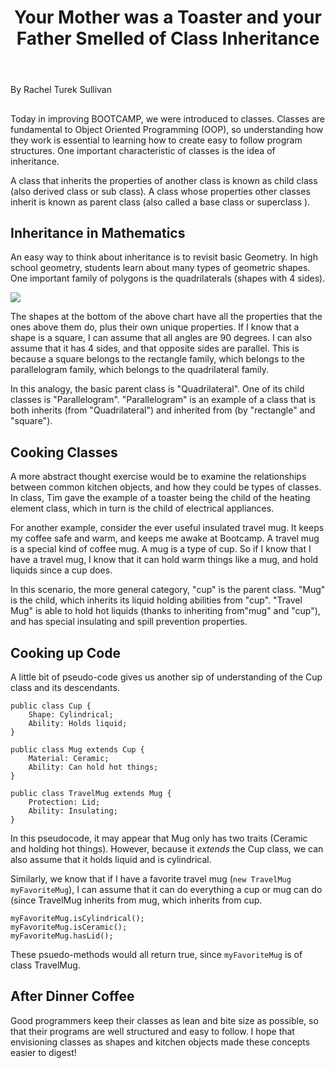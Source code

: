 ﻿---
layout: post
title: Your Mother was a Toaster and your Father Smelled of Class Inheritance
---

By Rachel Turek Sullivan

## 

Today in improving BOOTCAMP, we were introduced to classes.  Classes are fundamental to Object Oriented Programming (OOP), so understanding how they work is essential to learning how to create easy to follow program structures.  One important characteristic of classes is the idea of inheritance.  

A class that inherits the properties of another class is known as child class (also derived class or sub class). A class whose properties other classes inherit is known as parent class (also called a base class or superclass ). 

## Inheritance in Mathematics

An easy way to think about inheritance is to revisit basic Geometry.  In high school geometry, students learn about many types of geometric shapes.  One important family of polygons is the quadrilaterals (shapes with 4 sides).  

![](https://www.onlinemathlearning.com/image-files/relationship-quadrilaterals.png)

The shapes at the bottom of the above chart have all the properties that the ones above them do, plus their own unique properties.  If I know that a shape is a square, I can assume that all angles are 90 degrees. I can also assume that it has 4 sides, and that opposite sides are parallel. This is because a square belongs to the rectangle family, which belongs to the parallelogram family, which belongs to the quadrilateral family.

In this analogy, the basic parent class is "Quadrilateral".  One of its child classes is "Parallelogram".  "Parallelogram" is an example of a class that is both inherits (from "Quadrilateral") and inherited from (by "rectangle" and "square").

## Cooking Classes

A more abstract thought exercise would be to examine the relationships between common kitchen objects, and how they could be types of classes. In class, Tim gave the example of a toaster being the child of the heating element class, which in turn is the child of electrical appliances.

For another example, consider the ever useful insulated travel mug.  It keeps my coffee safe and warm, and keeps me awake at Bootcamp. A travel mug is a special kind of coffee mug.  A mug is a type of cup. So if I know that I have a travel mug, I know that it can hold warm things like a mug, and hold liquids since a cup does.

In this scenario, the more general category, "cup" is the parent class. "Mug" is the child, which inherits its liquid holding abilities from "cup".  "Travel Mug" is able to hold hot liquids (thanks to inheriting from"mug" and "cup"), and has special insulating and spill prevention properties. 

## Cooking up Code

A little bit of pseudo-code gives us another sip of understanding of the Cup class and its descendants. 
```
public class Cup {
    Shape: Cylindrical;
    Ability: Holds liquid;
}

public class Mug extends Cup {
    Material: Ceramic;
    Ability: Can hold hot things;
}

public class TravelMug extends Mug {
    Protection: Lid;
    Ability: Insulating;
}
```

In this pseudocode, it may appear that Mug only has two traits (Ceramic and holding hot things).  However, because it *extends* the Cup class, we can also assume that it holds liquid and is cylindrical.  

Similarly, we know that if I have a favorite travel mug (`new TravelMug myFavoriteMug`), I can assume that it can do everything a cup or mug can do (since TravelMug inherits from mug, which inherits from cup. 
```
myFavoriteMug.isCylindrical();
myFavoriteMug.isCeramic();
myFavoriteMug.hasLid();
```        
These psuedo-methods would all return true, since `myFavoriteMug` is of class TravelMug.

## After Dinner Coffee

Good programmers keep their classes as lean and bite size as possible, so that their programs are well structured and easy to follow. I hope that envisioning classes as shapes and kitchen objects made these concepts easier to digest!












